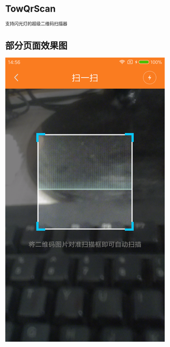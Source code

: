 # TowQrScan
支持闪光灯的超级二维码扫描器
 
# 部分页面效果图
![扫描页面](https://github.com/Canglangweiwei/TowQrScan/blob/master/art/1.png)  

